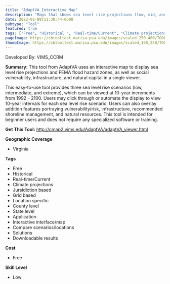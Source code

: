 ```yaml
---
title: "AdaptVA Interactive Map"
description: "Maps that shows sea level rise projections (low, mid, and high) in relationship to social vulnerability, infrastructure, management, and natural resources. "
date: 2022-02-08T11:30:44-0500
pubtype: "Tool"
featured: true
tags: ["Free", "Historical ", "Real-time/Current", "Climate projections", "Jursidiction based", "Grid based", "Location specific", "County level", "State level", "Application", "Interactive interface/map", "Compare scenarios/locations", "Solutions", "Downloadable results"]
pageImage: https://cbtooltest.marisa.psu.edu/images/scaled_250_400/TOOLID_1.3_ScreenCapture-1.png
thumbImage: https://cbtooltest.marisa.psu.edu/images/scaled_156_250/TOOLID_1.3_ScreenCapture-1.png
---
```

Developed By: VIMS_CCRM

**Summary:** This tool from AdaptVA uses an interactive map to display sea level rise projections and FEMA flood hazard zones, as well as social vulnerability, infrastructure, and natural capital in a single viewer. 

This easy-to-use tool provides three sea level rise scenarios (low, intermediate, and extreme), which can be viewed at 10-year increments from 1992 – 2100. Users may click through or automate the display to view 10-year intervals for each sea level rise scenario. Users can also overlay addition features portraying vulnerability/risk, infrastructure, recommended shoreline management, and natural resources.  This tool is intended for beginner users and does not require any specialized software or training.

__**Get This Tool:**__ http://cmap2.vims.edu/AdaptVA/adaptVA_viewer.html

__**Geographic Coverage**__
- Virginia

__**Tags**__
-  Free
-  Historical 
-  Real-time/Current
-  Climate projections
-  Jursidiction based
-  Grid based
-  Location specific
-  County level
-  State level
-  Application
-  Interactive interface/map
-  Compare scenarios/locations
-  Solutions
-  Downloadable results

__**Cost**__
- Free

__**Skill Level**__
- Low
